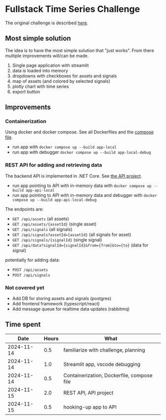 # Fullstack Time Series Challenge

The original challenge is described [here](./challenge/README.md).

## Most simple solution

The idea is to have the most simple solution that "just works".
From there multiple improvements will/can be made.

1. Single page application with streamlit
2. data is loaded into memory
3. dropdowns with checkboxes for assets and signals
4. map of assets (and colored by selected signals)
5. plotly chart with time series
6. export button

## Improvements

### Containerization
Using docker and docker compose. See all Dockerfiles and the [compose file](./compose.yaml).

- run app with `docker compose up --build app-local`
- run app with debugger `docker compose up --build app-local-debug`

### REST API for adding and retrieving data
The backend API is implemented in .NET Core. See [the API project](./src/api).

- run app pointing to API with in-memory data with `docker compose up --build app-api-local`
- run app pointing to API with in-memory data and debugger with `docker compose up --build app-api-local-debug`

The endpoints are:
- `GET /api/assets` (all assets)
- `GET /api/assets/{assetId}` (single asset)
- `GET /api/signals` (all signals)
- `GET /api/signals?assetId={assetId}` (all signals for asset)
- `GET /api/signals/{signalId}` (single signal)
- `GET /api/data?signalId={signalId}&from={from}&to={to}` (data for signal)

potentially for adding data:
- `POST /api/assets`
- `POST /api/signals`

### Not covered yet
- Add DB for storing assets and signals (postgres)
- Add frontend framework (typescript/react)
- Add message queue for realtime data updates (rabbitmq)

## Time spent

| Date       | Hours | What |
|------------|-------|------|
| 2024-11-14 | 0.5 | familiarize with challenge, planning |
| 2024-11-14 | 1.0 | Streamlit app, vscode debugging |
| 2024-11-14 | 0.5 | Containerization, Dockerfile, compose file |
| 2024-11-15 | 2.0 | REST API, API project |
| 2024-11-15 | 0.5 | hooking-up app to API |

